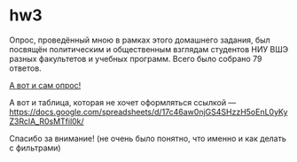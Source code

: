 # hw3

Опрос, проведённый мною в рамках этого домашнего задания, был посвящён политическим и общественным взглядам студентов НИУ ВШЭ разных факультетов и учебных программ. Всего было собрано 79 ответов. 

[А вот и сам опрос!](https://docs.google.com/forms/d/1GKHDtZmW3vZuJsBMxMoMtNjnRgNdCSPx5M1AxVerJLs/)

А вот и таблица, которая не хочет оформляться ссылкой — https://docs.google.com/spreadsheets/d/17c46aw0njGS4SHzzH5oEnL0yKyZ3RclA_R0sMTfil0k/

Спасибо за внимание! (не очень было понятно, что именно и как делать с фильтрами)
